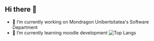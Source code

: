 ## Hi there 👋

- 🔭 I’m currently working on Mondragon Unibertsitatea's Software Department
- 🌱 I’m currently learning moodle development
![Top Langs](https://github-readme-stats.vercel.app/api/top-langs/?username=ibai-mutiloa&langs_count=10&layout=compact)
